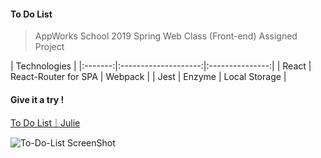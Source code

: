 #### To Do List

> AppWorks School 2019 Spring Web Class (Front-end) Assigned Project

| Technologies                                     |
|:-------:|:--------------------:|:---------------:|
| React   | React-Router for SPA | Webpack         |
| Jest    | Enzyme               | Local Storage   |

#### Give it a try !
[To Do List｜Julie](https://julieliao.github.io/To-Do-List)

![To-Do-List ScreenShot](https://raw.github.com/julieliao/To-Do-List/master/sample.png)